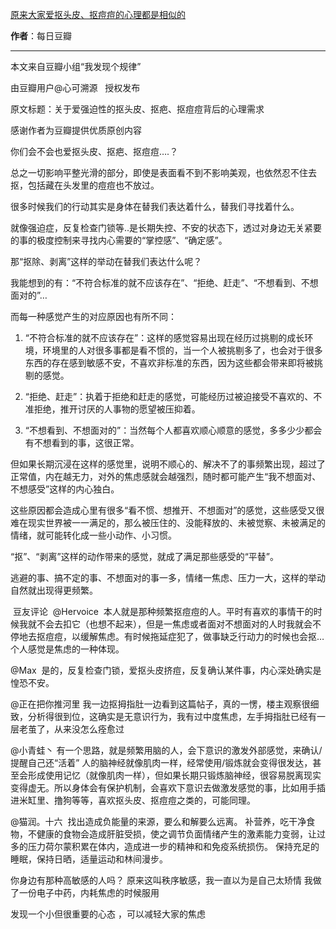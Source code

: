 

[原来大家爱抠头皮、抠痘痘的心理都是相似的](https://mp.weixin.qq.com/s/n2CPZ47qRzL4hiKoM33wJg)

**作者**：每日豆瓣

---

本文来自豆瓣小组“我发现个规律”

由豆瓣用户@心可溯源   授权发布

原文标题：关于爱强迫性的抠头皮、抠疤、抠痘痘背后的心理需求

感谢作者为豆瓣提供优质原创内容



你们会不会也爱抠头皮、抠疤、抠痘痘….？


总之一切影响平整光滑的部分，即使是表面看不到不影响美观，也依然忍不住去抠，包括藏在头发里的痘痘也不放过。


很多时候我们的行动其实是身体在替我们表达着什么，替我们寻找着什么。


就像强迫症，反复检查门锁等..是长期失控、不安的状态下，透过对身边无关紧要的事的极度控制来寻找内心需要的“掌控感”、“确定感”。


那“抠除、剥离”这样的举动在替我们表达什么呢？


我能想到的有：“不符合标准的就不应该存在”、“拒绝、赶走”、“不想看到、不想面对的”…


而每一种感觉产生的对应原因也有所不同：


1. “不符合标准的就不应该存在”：这样的感觉容易出现在经历过挑剔的成长环境，环境里的人对很多事都是看不惯的，当一个人被挑剔多了，也会对于很多东西的存在感到敏感不安，不喜欢非标准的东西，因为这些都会带来即将被挑剔的感觉。


2. “拒绝、赶走”：执着于拒绝和赶走的感觉，可能经历过被迫接受不喜欢的、不准拒绝，推开讨厌的人事物的愿望被压抑着。


3. “不想看到、不想面对的”：当然每个人都喜欢顺心顺意的感觉，多多少少都会有不想看到的事，这很正常。


但如果长期沉浸在这样的感觉里，说明不顺心的、解决不了的事频繁出现，超过了正常值，内在越无力，对外的焦虑感就会越强烈，随时都可能产生“我不想面对、不想感受”这样的内心独白。


这些原因都会造成心里有很多“看不惯、想推开、不想面对”的感觉，这些感受又很难在现实世界被一一满足的，那么被压住的、没能释放的、未被觉察、未被满足的情绪，就可能转化成一些小动作、小习惯。


“抠”、“剥离”这样的动作带来的感觉，就成了满足那些感受的“平替”。


逃避的事、搞不定的事、不想面对的事一多，情绪一焦虑、压力一大，这样的举动自然就出现得更频繁。


 豆友评论 
@Hervoice 
本人就是那种频繁抠痘痘的人。平时有喜欢的事情干的时候我就不会去扣它（也想不起来），但是一焦虑或者面对不想面对的人时我就会不停地去抠痘痘，以缓解焦虑。有时候拖延症犯了，做事缺乏行动力的时候也会抠…个人感觉是焦虑的一种体现。


@Max 
是的，反复检查门锁，爱抠头皮挤痘，反复确认某件事，内心深处确实是惶恐不安。


@正在把你推河里
我一边抠拇指肚一边看到这篇帖子，真的一愣，楼主观察很细致，分析得很到位，这确实是无意识行为，我有过中度焦虑，左手拇指肚已经有一层老茧了，从来没怎么痊愈过


@小青蛙丶
有一个思路，就是频繁用脑的人，会下意识的激发外部感觉，来确认/提醒自己还“活着”
人的脑神经就像肌肉一样，经常使用/锻炼就会变得很发达，甚至会形成使用记忆（就像肌肉一样），但如果长期只锻炼脑神经，很容易脱离现实变得虚无。所以身体会有保护机制，会喜欢下意识去做激发感觉的事，比如用手插进米缸里、撸狗等等，喜欢抠头皮、抠痘痘之类的，可能同理。


@猫润。十六 
找出造成负能量的来源，要么和解要么远离。
补营养，吃干净食物，不健康的食物会造成肝脏受损，使之调节负面情绪产生的激素能力变弱，让过多的压力荷尔蒙积累在体内，造成进一步的精神和和免疫系统损伤。
保持充足的睡眠，保持日晒，适量运动和林间漫步。


你身边有那种高敏感的人吗？
原来这叫秩序敏感，我一直以为是自己太矫情
我做了一份电子中药，内耗焦虑的时候服用

发现一个小但很重要的心态 ，可以减轻大家的焦虑